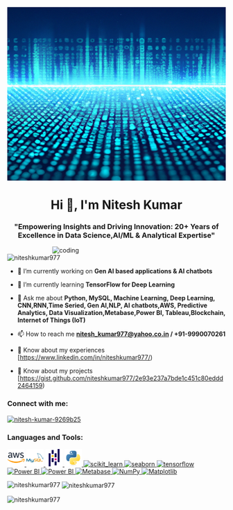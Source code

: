 
<img src="https://github.com/niteshkumar977/niteshkumar977/blob/main/Data_analytics.png" align="center" alt="Banner Image" height = "400" width = "1000">



<h1 align="center">Hi 👋, I'm Nitesh Kumar</h1>
<h3 align="center">"Empowering Insights and Driving Innovation: 20+ Years of Excellence in Data Science,AI/ML & Analytical Expertise"</h3>

<img align="right" alt="coding" width="400" src="https://i.giphy.com/media/v1.Y2lkPTc5MGI3NjExbXB6MXlpeDd5dXI4aWxxcm0zYmdsMGNtNnU1Zms2cDlpYzVtaWp4byZlcD12MV9pbnRlcm5hbF9naWZfYnlfaWQmY3Q9Zw/3oKIPEqDGUULpEU0aQ/giphy.gif">

<p align="left"> <img src="https://komarev.com/ghpvc/?username=niteshkumar977&label=Profile%20views&color=0e75b6&style=flat" alt="niteshkumar977" /> </p>

- 🔭 I’m currently working on **Gen AI based applications & AI chatbots**

- 🌱 I’m currently learning **TensorFlow for Deep Learning**

- 💬 Ask me about **Python, MySQL, Machine Learning, Deep Learning, CNN,RNN,Time Seried, Gen AI,NLP, AI chatbots,AWS, Predictive Analytics, Data Visualization,Metabase,Power BI, Tableau,Blockchain, Internet of Things (IoT)**

- 📫 How to reach me **nitesh_kumar977@yahoo.co.in / +91-9990070261**

- 📄 Know about my experiences [https://www.linkedin.com/in/niteshkumar977/)

- 📄 Know about my projects [https://gist.github.com/niteshkumar977/2e93e237a7bde1c451c80eddd2464159)

<h3 align="left">Connect with me:</h3>
<p align="left">
<a href="https://linkedin.com/in/nitesh-kumar-9269b25" target="blank"><img align="center" src="https://raw.githubusercontent.com/rahuldkjain/github-profile-readme-generator/master/src/images/icons/Social/linked-in-alt.svg" alt="nitesh-kumar-9269b25" height="30" width="40" /></a>
</p>

<h3 align="left">Languages and Tools:</h3>
<p align="left"> <a href="https://aws.amazon.com" target="_blank" rel="noreferrer"> <img src="https://raw.githubusercontent.com/devicons/devicon/master/icons/amazonwebservices/amazonwebservices-original-wordmark.svg" alt="aws" width="40" height="40"/> </a> <a href="https://www.mysql.com/" target="_blank" rel="noreferrer"> <img src="https://raw.githubusercontent.com/devicons/devicon/master/icons/mysql/mysql-original-wordmark.svg" alt="mysql" width="40" height="40"/> </a> <a href="https://pandas.pydata.org/" target="_blank" rel="noreferrer"> <img src="https://raw.githubusercontent.com/devicons/devicon/2ae2a900d2f041da66e950e4d48052658d850630/icons/pandas/pandas-original.svg" alt="pandas" width="40" height="40"/> </a> <a href="https://www.python.org" target="_blank" rel="noreferrer"> <img src="https://raw.githubusercontent.com/devicons/devicon/master/icons/python/python-original.svg" alt="python" width="40" height="40"/> </a> <a href="https://scikit-learn.org/" target="_blank" rel="noreferrer"> <img src="https://upload.wikimedia.org/wikipedia/commons/0/05/Scikit_learn_logo_small.svg" alt="scikit_learn" width="40" height="40"/> </a> <a href="https://seaborn.pydata.org/" target="_blank" rel="noreferrer"> <img src="https://seaborn.pydata.org/_images/logo-mark-lightbg.svg" alt="seaborn" width="40" height="40"/> </a> <a href="https://www.tensorflow.org" target="_blank" rel="noreferrer"> <img src="https://www.vectorlogo.zone/logos/tensorflow/tensorflow-icon.svg" alt="tensorflow" width="40" height="40"/> 
<a href="https://powerbi.microsoft.com/" target="_blank" rel="noreferrer"> <img src="https://upload.wikimedia.org/wikipedia/commons/c/cf/New_Power_BI_Logo.svg" alt="Power BI" width="40" height="40"/> </a>

</a> 
<a href="https://powerbi.microsoft.com" target="_blank" rel="noreferrer">
    <img src="https://www.vectorlogo.zone/logos/microsoft_powerbi/microsoft_powerbi-icon.svg" alt="Power BI" width="40" height="40"/>
</a>
<a href="https://www.metabase.com" target="_blank" rel="noreferrer">
    <img src="https://www.vectorlogo.zone/logos/metabase/metabase-icon.svg" alt="Metabase" width="40" height="40"/>
</a>
<a href="https://numpy.org" target="_blank" rel="noreferrer">
    <img src="https://www.vectorlogo.zone/logos/numpy/numpy-icon.svg" alt="NumPy" width="40" height="40"/>
</a>
<a href="https://matplotlib.org" target="_blank" rel="noreferrer">
    <img src="https://upload.wikimedia.org/wikipedia/commons/0/01/Created_with_Matplotlib-logo.svg" alt="Matplotlib" width="40" height="40"/>
</a>
</p>

<p><img align="left" src="https://github-readme-stats.vercel.app/api/top-langs?username=niteshkumar977&show_icons=true&locale=en&layout=compact" alt="niteshkumar977" /></p>

<p>&nbsp;<img align="center" src="https://github-readme-stats.vercel.app/api?username=niteshkumar977&show_icons=true&locale=en" alt="niteshkumar977" /></p>

<p><img align="center" src="https://github-readme-streak-stats.herokuapp.com/?user=niteshkumar977&" alt="niteshkumar977" /></p>

